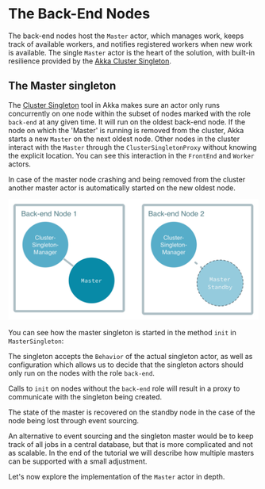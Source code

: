 # The Back-End Nodes

The back-end nodes host the `Master` actor, which manages work, keeps track of available workers, 
and notifies registered workers when new work is available. The single `Master` actor is the heart of the solution, 
with built-in resilience provided by the [Akka Cluster Singleton](http://doc.akka.io/docs/akka/current/scala/guide/modules.html#cluster-singleton).

## The Master singleton

The [Cluster Singleton](http://doc.akka.io/docs/akka/current/scala/guide/modules.html#cluster-singleton) tool in Akka makes sure an 
actor only runs concurrently on one node within the subset of nodes marked with the role `back-end` at any given time. 
It will run on the oldest back-end node. If the node on which the 'Master' is running is removed from the cluster, Akka starts a new 
`Master` on the next oldest node. Other nodes in the cluster interact with the `Master` through the `ClusterSingletonProxy` without 
knowing the explicit location. You can see this interaction in the `FrontEnd` and `Worker` actors.

In case of the master node crashing and being removed from the cluster another master actor is automatically started on the new oldest node.

![Managed Singleton](images/singleton-manager.png)

You can see how the master singleton is started in the method `init`
in `MasterSingleton`:

The singleton accepts the `Behavior` of the actual singleton actor, as well as configuration 
which allows us to decide that the singleton actors should only run on the nodes with the role `back-end`.

Calls to `init` on nodes without the `back-end` role will result in a proxy to communicate with the singleton
being created.

The state of the master is recovered on the standby node in the case of the node being lost through event sourcing.

An alternative to event sourcing and the singleton master would be to keep track of all jobs in a central database, but that is more complicated and not as scalable. 
In the end of the tutorial we will describe how multiple masters can be supported with a small adjustment.

Let's now explore the implementation of the `Master` actor in depth.
